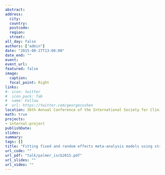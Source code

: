 ```yaml
---
abstract: 
address:
  city: 
  country: 
  postcode: 
  region: 
  street: 
all_day: false
authors: ["admin"]
date: "2015-08-27T13:00:00"
date_end: ""
event: 
event_url: 
featured: false
image:
  caption: 
  focal_point: Right
links:
#- icon: twitter
#  icon_pack: fab
#  name: Follow
#  url: https://twitter.com/georgecushen
location: 36th Annual Conference of the International Society for Clinical Biostatistics, Utrecht, Netherlands
math: true
projects:
- internal-project
publishDate: 
slides: 
summary: 
tags: []
title: "Fitting fixed and random effects meta-analysis models using structural equation models"
url_code: ""
url_pdf: "talk/palmer_iscb2015.pdf"
url_slides: ""
url_video: ""
---
```


